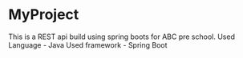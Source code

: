 # MyProject
This is a REST api build using spring boots for ABC pre school.
Used Language - Java
Used framework - Spring Boot
